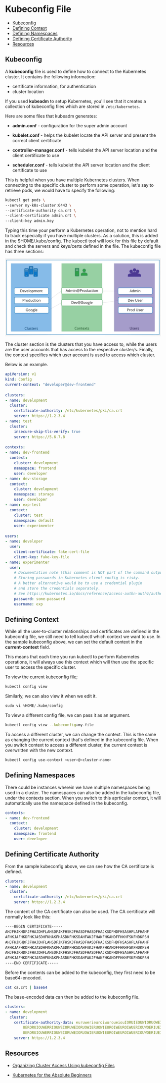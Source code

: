 
# Kubeconfig File

- [Kubeconfig](#kubeconfig)
- [Defining Context](#defining-context)
- [Defining Namespaces](#defining-namespaces)
- [Defining Certificate Authority](#defining-certificate-authority)
- [Resources](#resources)


## Kubeconfig 

A **kubeconfig** file is used to define how to connect to the Kubernetes cluster. It contains the following information:

- certificate information, for authentication 
- cluster location 

If you used **kubeadm** to setup Kubernetes, you'll see that it creates a collection of kubeconfig files which are stored in <code>/etc/kubernetes</code>.

Here are some files that kubeadm generates:

- **admin.conf** - configuration for the super admin account

- **kubelet.conf** - helps the kubelet locate the API server and present the correct client certificate

- **controller-manager.conf** - tells kubelet the API server location and the client certificate to use

- **scheduler.conf** - tells kubelet the API server location and the client certificate to use

This is helpful when you have multiple Kubernetes clusters. When connecting to the specific cluster to perform some operation, let's say to retrieve pods, we would have to specify the following:

```bash
kubectl get pods \
--server my-k8s-cluster:6443 \
--certificate-authority ca.crt \ 
--client-certificate admin.crt \
--client-key admin.key
```

Typing this time your perform a Kubernetes operation, not to mention hard to track especially if you have multiple clusters. As a solution, this is added in the $HOME/.kube/config. The kubectl tool will look for this file by default and check the servers and keys/certs defined in the file. The kubeconfig file has three sections:

![](../../Images/kubeconfigfileformatandsections.png)

The cluster section is the clusters that you have access to, while the users are the user accounts that has access to the respective cluster/s. Finally, the context specifies which user account is used to access which cluster.

Below is an example.

```yaml
apiVersion: v1
kind: Config
current-context: "developer@dev-frontend"

clusters:
- name: development
  cluster:
    certificate-authority: /etc/kubernetes/pki/ca.crt
    server: https://1.2.3.4
- name: test
  cluster:
    insecure-skip-tls-verify: true
    server: https://5.6.7.8

contexts:
- name: dev-frontend
  context:
    cluster: development
    namespace: frontend
    user: developer
- name: dev-storage
  context:
    cluster: development
    namespace: storage
    user: developer
- name: exp-test
  context:
    cluster: test
    namespace: default
    user: experimenter

users:
- name: developer
  user:
    client-certificate: fake-cert-file
    client-key: fake-key-file
- name: experimenter
  user:
    # Documentation note (this comment is NOT part of the command output).
    # Storing passwords in Kubernetes client config is risky.
    # A better alternative would be to use a credential plugin
    # and store the credentials separately.
    # See https://kubernetes.io/docs/reference/access-authn-authz/authentication/#client-go-credential-plugins
    password: some-password
    username: exp
```

## Defining Context 

While all the user-to-cluster relationships and certificates are defined in the kubeconfig file, we still need to tell kubectl which context we want to use. In the sample kubeconfig above, we can set the default context in the **current-context** field.

This means that each time you run kubectl to perform Kubernetes operations, it will always use this context which will then use the specific user to access the specific cluster.

To view the current kubeconfig file;

```bash
kubectl config view 
```

Similarly, we can also view it when we edit it.

```python
sudo vi %HOME/.kube/config 
```

To view a different config file, we can pass it as an argument.

```bash
kubectl config view --kubeconfig=my-file 
```

To access a different cluster, we can change the context. This is the same as changing the current context that's defined in the kubeconfig file. When you switch context to access a different cluster, the current context is overwritten with the new context.

```bash
kubectl config use-context <user>@<cluster-name>
```

## Defining Namespaces 

There could be instances wherein we have multiple namespaces being used in a cluster. The namespaces can also be added in the kubeconfig file, under the contexts section. When you switch to this aprticular context, it will automatically use the namespace defined in the kubeconfig.

```yaml 
contexts:
- name: dev-frontend
  context:
    cluster: development
    namespace: frontend
    user: developer
```

## Defining Certificate Authority

From the sample kubeconfig above, we can see how the CA certificate is defined.

```yaml
clusters:
- name: development
  cluster:
    certificate-authority: /etc/kubernetes/pki/ca.crt
    server: https://1.2.3.4  
```

The content of the CA certificate can also be used. The CA certificate will normally look like this:

```bash
----BEGIN CERTIFICATE----- 
AHJFHJKHDFJFHAJDHFLAHSDFJKFHSKJFHASDFHASDFHAJKSDFHDFHSASHFLAFHAHF
AFHKJAFHKDFHKJASDHFKHAKFHASDKFHKSDAHFAKJFHAKFHKAHDFFHKHFSKFHDKFSH
AHJFHJKHDFJFHAJDHFLAHSDFJKFHSKJFHASDFHASDFHAJKSDFHDFHSASHFLAFHAHF
AFHKJAFHKDFHKJASDHFKHAKFHASDKFHKSDAHFAKJFHAKFHKAHDFFHKHFSKFHDKFSH
AHJFHJKHDFJFHAJDHFLAHSDFJKFHSKJFHASDFHASDFHAJKSDFHDFHSASHFLAFHAHF
AFHKJAFHKDFHKJASDHFKHAKFHASDKFHKSDAHFAKJFHAKFHKAHDFFHKHFSKFHDKFSH
----END CERTIFICATE----- 
```

Before the contents can be added to the kubeconfig, they first need to be base64-encoded.

```bash
cat ca.crt | base64 
```

The base-encoded data can then be added to the kubeconfig file.

```yaml 
clusters:
- name: development
  cluster:
    certificate-authority-data: euruwerieuroiwuroueiouIORUIEOUWIORUOWEIROWIEROERUWOIRU
        UERORUIOUWERRIOUWEIORUWEIORUOWIERUOWIEUROIWEUROIWUERIOUWOERIUEIORUWOERUWOERIUWE
        UERORUIOUWERRIOUWEIORUWEIORUOWIERUOWIEUROIWEUROIWUERIOUWOERIUEIORUWOERUWOERIUWE
    server: https://1.2.3.4  
```

## Resources 

- [Organizing Cluster Access Using kubeconfig Files](https://kubernetes.io/docs/concepts/configuration/organize-cluster-access-kubeconfig/)

- [Kubernetes for the Absolute Beginners](https://kodekloud.com/courses/kubernetes-for-the-absolute-beginners-hands-on/)
